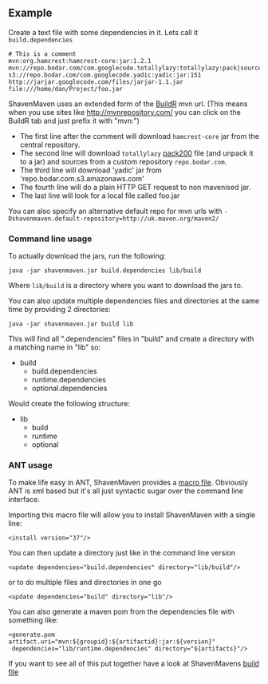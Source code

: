 ## Example ##

Create a text file with some dependencies in it. Lets call it `build.dependencies`

```
# This is a comment
mvn:org.hamcrest:hamcrest-core:jar:1.2.1
mvn://repo.bodar.com/com.googlecode.totallylazy:totallylazy:pack|sources:1125
s3://repo.bodar.com/com.googlecode.yadic:yadic:jar:151
http://jarjar.googlecode.com/files/jarjar-1.1.jar
file:///home/dan/Project/foo.jar
```

ShavenMaven uses an extended form of the [BuildR](http://buildr.apache.org/) mvn url. (This means when you use sites like http://mvnrepository.com/ you can click on the BuildR tab and just prefix it with "mvn:")

  * The first line after the comment will download `hamcrest-core` jar from the central repository.
  * The second line will download `totallylazy` [pack200](http://docs.oracle.com/javase/7/docs/api/java/util/jar/Pack200.Packer.html) file (and unpack it to a jar) and sources from a custom repository `repo.bodar.com`.
  * The third line will download 'yadic' jar from 'repo.bodar.com.s3.amazonaws.com'
  * The fourth line will do a plain HTTP GET request to non mavenised jar.
  * The last line will look for a local file called foo.jar

You can also specify an alternative default repo for mvn urls with
`-Dshavenmaven.default-repository=http://uk.maven.org/maven2/`


### Command line usage ###

To actually download the jars, run the following:
```
java -jar shavenmaven.jar build.dependencies lib/build
```

Where `lib/build` is a directory where you want to download the jars to.

You can also update multiple dependencies files and directories at the same time by providing 2 directories:

```
java -jar shavenmaven.jar build lib
```

This will find all ".dependencies" files in "build" and create a directory with a matching name in "lib" so:

  * build
    * build.dependencies
    * runtime.dependencies
    * optional.dependencies

Would create the following structure:

  * lib
    * build
    * runtime
    * optional


### ANT usage ###

To make life easy in ANT, ShavenMaven provides a [macro file](http://code.google.com/p/shavenmaven/source/browse/src/shavenmaven.xml).
Obviously ANT is xml based but it's all just syntactic sugar over the command line interface.

Importing this macro file will allow you to install ShavenMaven with a single line:

```
<install version="37"/>
```

You can then update a directory just like in the command line version

```
<update dependencies="build.dependencies" directory="lib/build"/>
```

or to do multiple files and directories in one go

```
<update dependencies="build" directory="lib"/>
```


You can also generate a maven pom from the dependencies file with something like:

```
<generate.pom artifact.uri="mvn:${groupid}:${artifactid}:jar:${version}"
 dependencies="lib/runtime.dependencies" directory="${artifacts}"/>
```

If you want to see all of this put together have a look at ShavenMavens [build file](http://code.google.com/p/shavenmaven/source/browse/build.xml)
